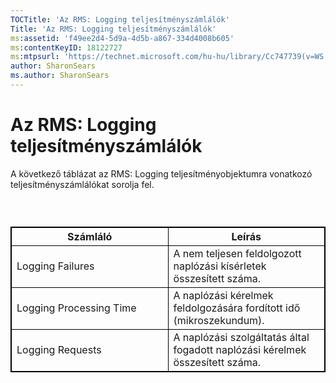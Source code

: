 ```yaml
---
TOCTitle: 'Az RMS: Logging teljesítményszámlálók'
Title: 'Az RMS: Logging teljesítményszámlálók'
ms:assetid: 'f49ee2d4-5d9a-4d5b-a867-334d4008b605'
ms:contentKeyID: 18122727
ms:mtpsurl: 'https://technet.microsoft.com/hu-hu/library/Cc747739(v=WS.10)'
author: SharonSears
ms.author: SharonSears
---
```


Az RMS: Logging teljesítményszámlálók
=====================================

A következő táblázat az RMS: Logging teljesítményobjektumra vonatkozó teljesítményszámlálókat sorolja fel.

###  

 
<p> </p>
<table style="border:1px solid black;">
<colgroup>
<col width="50%" />
<col width="50%" />
</colgroup>
<thead>
<tr class="header">
<th style="border:1px solid black;" >Számláló</th>
<th style="border:1px solid black;" >Leírás</th>
</tr>
</thead>
<tbody>
<tr class="odd">
<td style="border:1px solid black;">Logging Failures</td>
<td style="border:1px solid black;">A nem teljesen feldolgozott naplózási kísérletek összesített száma.</td>
</tr>
<tr class="even">
<td style="border:1px solid black;">Logging Processing Time</td>
<td style="border:1px solid black;">A naplózási kérelmek feldolgozására fordított idő (mikroszekundum).</td>
</tr>
<tr class="odd">
<td style="border:1px solid black;">Logging Requests</td>
<td style="border:1px solid black;">A naplózási szolgáltatás által fogadott naplózási kérelmek összesített száma.</td>
</tr>
</tbody>
</table>
